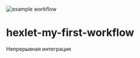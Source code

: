 ![example workflow](https://github.com/generalitalics/hexlet-my-first-workflow/actions/workflows/hello-world/badge.svg)

# hexlet-my-first-workflow
Непрерывная интеграция
